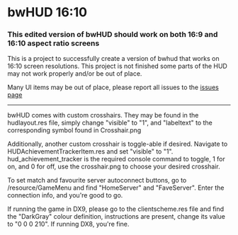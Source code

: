 # bwHUD 16:10
### This edited version of bwHUD should work on both 16:9 and 16:10 aspect ratio screens

This is a project to successfully create a version of bwhud that works on 16:10 screen resolutions. This project is not finished some parts of the HUD may not work properly and/or be out of place.

Many UI items may be out of place, please report all issues to the [issues page](https://github.com/LeoDoesThings/bwhud/issues)

---

bwHUD comes with custom crosshairs. They may be found in the hudlayout.res file, simply change "visible" to "1",
and "labeltext" to the corresponding symbol found in Crosshair.png

Additionally, another custom crosshair is toggle-able if desired. Navigate to HUDAchievementTrackerItem.res and set "visible" to "1".
hud_achievement_tracker is the required console command to toggle, 1 for on, and 0 for off, use the crosshair.png to choose your
desired crosshair.

To set match and favourite server autoconnect buttons, go to /resource/GameMenu and find "HomeServer" and "FaveServer".
Enter the connection info, and you're good to go.

If running the game in DX9, please go to the clientscheme.res file and find the "DarkGray" colour definition, instructions are present,
change its value to "0 0 0 210". If running DX8, you're fine.
